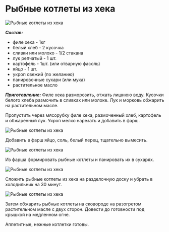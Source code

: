 # Рыбные котлеты из хека
![Рыбные котлеты из хека](/images/Kulinar/Second/cotllette_from_hek-01.jpg 'Рыбные котлеты из хека')

***Состав:***
- филе хека - 1кг
- белый хлеб - 2 кусочка
- сливки или молоко - 1/2 стакана
- лук репчатый - 1 шт.
- картофель - 1шт. (или отварную фасоль)
- яйцо - 1 шт.
- укроп свежий (по желанию)
- панировочные сухари (или мука)
- растительное масло

***Приготовление:***
Филе хека разморозить, отжать лишнюю воду. Кусочки белого хлеба размочить в сливках или молоке. Лук и морковь обжарить на растительном масле.

Пропустить через мясорубку филе хека, размоченный хлеб, картофель и обжаренный лук. Укроп мелко нарезать и добавить в фарш.

![Рыбные котлеты из хека](/images/Kulinar/Second/cotllette_from_hek-02.jpg 'Рыбные котлеты из хека')

Добавить в фарш яйцо, соль, белый перец, тщательно вымесить.

![Рыбные котлеты из хека](/images/Kulinar/Second/cotllette_from_hek-03.jpg 'Рыбные котлеты из хека')

Из фарша формировать рыбные котлеты и панировать их в сухарях.

![Рыбные котлеты из хека](/images/Kulinar/Second/cotllette_from_hek-04.jpg 'Рыбные котлеты из хека')

Сложить рыбные котлеты из хека на разделочную доску и убрать в холодильник на 30 минут.

![Рыбные котлеты из хека](/images/Kulinar/Second/cotllette_from_hek-05.jpg 'Рыбные котлеты из хека')

Затем обжарить рыбные котлеты на сковороде на разогретом растительном масле с двух сторон. Довести до готовности под крышкой на медленном огне.

Аппетитные, нежные котлетки готовы.
